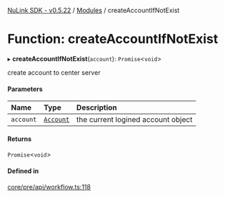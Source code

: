 [NuLink SDK - v0.5.22](../README.md) / [Modules](../modules.md) / createAccountIfNotExist

# Function: createAccountIfNotExist

▸ **createAccountIfNotExist**(`account`): `Promise`<`void`\>

create account to center server

#### Parameters

| Name | Type | Description |
| :------ | :------ | :------ |
| `account` | [`Account`](../classes/Account.md) | the current logined account object |

#### Returns

`Promise`<`void`\>

#### Defined in

[core/pre/api/workflow.ts:118](https://github.com/NuLink-network/nulink-sdk/blob/d9e8f81/src/core/pre/api/workflow.ts#L118)
